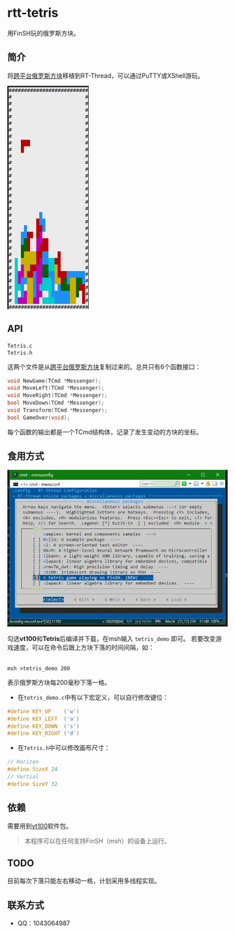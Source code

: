 # rtt-tetris

用FinSH玩的俄罗斯方块。

## 简介

将[跨平台俄罗斯方块](https://github.com/volatile-static/CrossPlatformTetris)移植到RT-Thread，可以通过PuTTY或XShell游玩。

![pic](tetris.png)

## API

```shell
Tetris.c
Tetris.h
```

这两个文件是从[跨平台俄罗斯方块](https://github.com/volatile-static/CrossPlatformTetris)复制过来的。总共只有6个函数接口：

```c
void NewGame(TCmd *Messenger);
void MoveLeft(TCmd *Messenger);
void MoveRight(TCmd *Messenger);
bool MoveDown(TCmd *Messenger);
void Transform(TCmd *Messenger);
bool GameOver(void);
```

每个函数的输出都是一个TCmd结构体，记录了发生变动的方块的坐标。

## 食用方式

![img](menuconfig.png)

勾选**vt100**和**Tetris**后编译并下载，在msh输入 ``` tetris_demo ``` 即可。
若要改变游戏速度，可以在命令后跟上方块下落的时间间隔，如：

```shell

msh >tetris_demo 200

```

表示俄罗斯方块每200毫秒下落一格。

- 在```tetris_demo.c```中有以下宏定义，可以自行修改键位：

```cpp
#define KEY_UP    ('w')
#define KEY_LEFT  ('a')
#define KEY_DOWN  ('s')
#define KEY_RIGHT ('d')
```

- 在```Tetris.h```中可以修改画布尺寸：

```cpp
// Horizon
#define SizeX 24
// Vertial
#define SizeY 32
```

## 依赖

需要用到[vt100](https://github.com/wuhanstudio/vt100)软件包。
> 本程序可以在任何支持FinSH（msh）的设备上运行。

## TODO

目前每次下落只能左右移动一格，计划采用多线程实现。

## 联系方式

- QQ：1043064987
